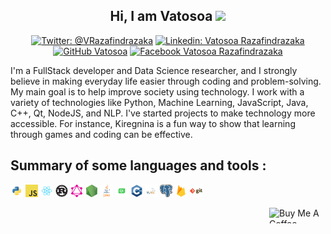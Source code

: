<div align="center">
  <h2> Hi, I am Vatosoa <img src="https://media.giphy.com/media/QuPGXNsBfTuJK098vI/giphy.gif" width="50"></h2>

  [![Twitter: @VRazafindrazaka](https://img.shields.io/twitter/follow/VRazafindrazaka?style=social)](https://twitter.com/VRazafindrazaka)
  [![Linkedin: Vatosoa Razafindrazaka](https://img.shields.io/badge/vatosoa-razafindrazaka-blue?style=flat-square&logo=Linkedin&logoColor=white&link=https://www.linkedin.com/in/vatosoa-razafindrazaka/)](https://www.linkedin.com/in/vatosoa-razafindrazaka/)
  [![GitHub Vatosoa](https://img.shields.io/github/followers/Vatosoa?label=follow&style=social)](https://github.com/Vatosoa)
  [![Facebook Vatosoa Razafindrazaka](https://img.shields.io/badge/Facebook-Profile-blue?logo=facebook&style=social)](https://www.facebook.com/geekas.v/)

</div>

I'm a FullStack developer and Data Science researcher, and I strongly believe in making everyday life easier through coding and problem-solving. My main goal is to help improve society using technology. I work with a variety of technologies like Python, Machine Learning, JavaScript, Java, C++, Qt, NodeJS, and NLP. I've started projects to make technology more accessible. For instance, Kiregnina is a fun way to show that learning through games and coding can be effective.

## Summary of some languages and tools :
<code><img height="20" src="https://raw.githubusercontent.com/github/explore/80688e429a7d4ef2fca1e82350fe8e3517d3494d/topics/python/python.png"></code>
<code><img height="20" src="https://raw.githubusercontent.com/github/explore/80688e429a7d4ef2fca1e82350fe8e3517d3494d/topics/javascript/javascript.png"></code>
<code><img height="20" src="https://raw.githubusercontent.com/github/explore/80688e429a7d4ef2fca1e82350fe8e3517d3494d/topics/react/react.png"></code>
<code><img height="20" src="https://raw.githubusercontent.com/github/explore/master/topics/rust/rust.png"></code>
<code><img height="20" src="https://raw.githubusercontent.com/github/explore/5c058a388828bb5fde0bcafd4bc867b5bb3f26f3/topics/graphql/graphql.png"></code>
<code><img height="20" src="https://raw.githubusercontent.com/github/explore/80688e429a7d4ef2fca1e82350fe8e3517d3494d/topics/nodejs/nodejs.png"></code>
<code><img height="20" src="https://raw.githubusercontent.com/github/explore/80688e429a7d4ef2fca1e82350fe8e3517d3494d/topics/java/java.png"></code>
<code><img height="20" src="https://raw.githubusercontent.com/github/explore/80688e429a7d4ef2fca1e82350fe8e3517d3494d/topics/qt/qt.png"></code>
<code><img height="20" src="https://raw.githubusercontent.com/github/explore/80688e429a7d4ef2fca1e82350fe8e3517d3494d/topics/cpp/cpp.png"></code>
<code><img height="20" src="https://raw.githubusercontent.com/github/explore/80688e429a7d4ef2fca1e82350fe8e3517d3494d/topics/mysql/mysql.png"></code>
<code><img height="20" src="https://raw.githubusercontent.com/github/explore/master/topics/postgresql/postgresql.png"></code>
<code><img height="20" src="https://raw.githubusercontent.com/github/explore/80688e429a7d4ef2fca1e82350fe8e3517d3494d/topics/firebase/firebase.png"></code>
<code><img height="20" src="https://raw.githubusercontent.com/github/explore/80688e429a7d4ef2fca1e82350fe8e3517d3494d/topics/git/git.png"></code>
<div>
  <a href="https://www.buymeacoffee.com/vatosoa" target="_blank">
    <img src="https://cdn.buymeacoffee.com/buttons/default-orange.png" alt="Buy Me A Coffee" height="25" width="90" style="float:right">
  </a>
</div>
